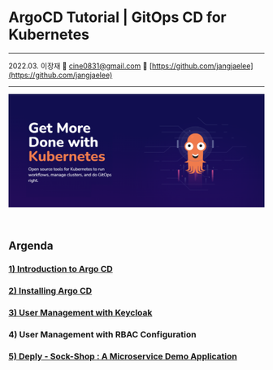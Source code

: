 # ArgoCD Tutorial | GitOps CD for Kubernetes

---

2022.03. 이장재    📧 cine0831@gmail.com     📂 [https://github.com/jangjaelee](https://github.com/jangjaelee)

---

![ArgoCD_wallpapaer_3.png](https://github.com/jangjaelee/tutorials-argocd/blob/main/img/ArgoCD_wallpapaer_3.png)

&nbsp;

## Argenda
### [**1) Introduction to Argo CD**](https://github.com/jangjaelee/tutorials-argocd/wiki/1\)-Introduction-to-Argo-CD)
### [**2) Installing Argo CD**](https://github.com/jangjaelee/tutorials-argocd/wiki/2\)-Installing-Argo-CD-(included-HA))
### [**3) User Management with Keycloak**](https://github.com/jangjaelee/tutorials-argocd/wiki/3\)-User-Management-with-Keycloak)
### **4) User Management with RBAC Configuration**
### [**5) Deply - Sock-Shop : A Microservice Demo Application**](https://github.com/jangjaelee/tutorials-argocd/wiki/5\)-Deply--a-Sock-Shop-\(A-Microservice-Demo-Application\))
